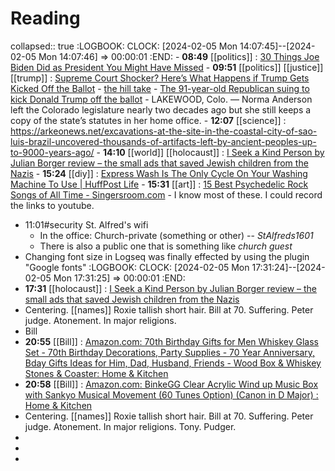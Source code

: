 # Reading
collapsed:: true
:LOGBOOK:
CLOCK: [2024-02-05 Mon 14:07:45]--[2024-02-05 Mon 14:07:46] =>  00:00:01
:END:
	- **08:49** [[politics]] : [30 Things Joe Biden Did as President You Might Have Missed](https://www.politico.com/news/magazine/2024/02/02/joe-biden-30-policy-things-you-might-have-missed-00139046)
	- **09:51** [[politics]] [[justice]] [[trump]] : [Supreme Court Shocker? Here’s What Happens if Trump Gets Kicked Off the Ballot](https://www.politico.com/news/magazine/2024/02/05/predicting-the-fallout-if-the-supreme-court-throws-trump-off-the-ballot-00139381)
		- [the hill take](https://thehill.com/opinion/judiciary/4441073-the-supreme-courts-trump-ruling-could-be-the-beginning-of-the-end-for-our-democracy/)
		- [The 91-year-old Republican suing to kick Donald Trump off the ballot](https://www.washingtonpost.com/politics/2024/02/05/trump-supreme-court-ballot-norma-anderson/)
			- LAKEWOOD, Colo. — Norma Anderson left the Colorado legislature nearly two decades ago but she still keeps a copy of the state’s statutes in her home office.
	- **12:07** [[science]] :  https://arkeonews.net/excavations-at-the-site-in-the-coastal-city-of-sao-luis-brazil-uncovered-thousands-of-artifacts-left-by-ancient-peoples-up-to-9000-years-ago/
	- **14:10** [[world]] [[holocaust]] : [I Seek a Kind Person by Julian Borger review – the small ads that saved Jewish children from the Nazis](https://www.theguardian.com/books/2024/feb/05/i-seek-a-kind-person-by-julian-borger-review-the-small-ads-that-saved-jewish-children-from-the-nazis)
	- **15:24** [[diy]] :  [Express Wash Is The Only Cycle On Your Washing Machine To Use | HuffPost Life](https://www.huffpost.com/entry/washing-machine-best-cycle_l_65afdb83e4b09e7f5b9d51aa)
	- **15:31** [[art]] :  [15 Best Psychedelic Rock Songs of All Time - Singersroom.com](https://singersroom.com/w36/best-psychedelic-rock-songs-of-all-time/)
		- I know most of these. I could record the links to youtube.
- 11:01#security St. Alfred's wifi
	- In the office: Church-private (something or other) -- *StAlfreds1601*
	- There is also a public one that is something like *church guest*
- Changing font size in Logseq was finally effected by using the plugin "Google fonts"
  :LOGBOOK:
  CLOCK: [2024-02-05 Mon 17:31:24]--[2024-02-05 Mon 17:31:25] =>  00:00:01
  :END:
- **17:31** [[holocaust]] : [I Seek a Kind Person by Julian Borger review – the small ads that saved Jewish children from the Nazis](https://www.theguardian.com/books/2024/feb/05/i-seek-a-kind-person-by-julian-borger-review-the-small-ads-that-saved-jewish-children-from-the-nazis)
- Centering. [[names]] Roxie tallish short hair. Bill at 70. Suffering. Peter judge. Atonement. In major religions.
- Bill
- **20:55** [[Bill]] :  [Amazon.com: 70th Birthday Gifts for Men Whiskey Glass Set - 70th Birthday Decorations, Party Supplies - 70 Year Anniversary, Bday Gifts Ideas for Him, Dad, Husband, Friends - Wood Box & Whiskey Stones & Coaster: Home & Kitchen](https://www.amazon.com/70th-Birthday-Gifts-Whiskey-Glass/dp/B0BJD9RXZ1/ref=sxin_14_pa_sp_search_thematic_sspa?content-id=amzn1.sym.432a6361-82bd-4986-a20f-2d4d577f5af5%3Aamzn1.sym.432a6361-82bd-4986-a20f-2d4d577f5af5&crid=3LPLSAK3UWRQF&cv_ct_cx=70th%2Bbirthday&keywords=70th%2Bbirthday&pd_rd_i=B0BJD9RXZ1&pd_rd_r=f9f9bcb4-832b-495e-b273-d7ab4ddfa5b5&pd_rd_w=eJHyY&pd_rd_wg=ScdSw&pf_rd_p=432a6361-82bd-4986-a20f-2d4d577f5af5&pf_rd_r=1GCW57JRJD61HN2V4SF0&qid=1707184383&sbo=RZvfv%2F%2FHxDF%2BO5021pAnSA%3D%3D&sprefix=70%2Bbirthday%2Caps%2C170&sr=1-1-3f7eb011-4703-48ad-8058-43dbff1e6b87-spons&sp_csd=d2lkZ2V0TmFtZT1zcF9zZWFyY2hfdGhlbWF0aWM&th=1)
- **20:58** [[Bill]] :  [Amazon.com: BinkeGG Clear Acrylic Wind up Music Box with Sankyo Musical Movement (60 Tunes Option) (Canon in D Major) : Home & Kitchen](https://www.amazon.com/BinkeGG-Acrylic-Sankyo-Musical-Movement/dp/B0B34C8LJX/ref=sr_1_18?crid=2YQDNE3SFUX1N&keywords=Canon%2Bd%2Bmajor&qid=1707184663&sprefix=canon%2Bd%2Bmajor%2Caps%2C165&sr=8-18&th=1)
- Centering. [[names]] Roxie tallish short hair. Bill at 70. Suffering. Peter judge. Atonement. In major religions. Tony. Pudger.
-
-
-